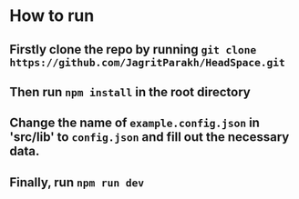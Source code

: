 # How to run

## Firstly clone the repo by running `git clone https://github.com/JagritParakh/HeadSpace.git`
## Then run `npm install` in the root directory
## Change the name of `example.config.json` in 'src/lib' to `config.json` and fill out the necessary data.
## Finally, run `npm run dev`